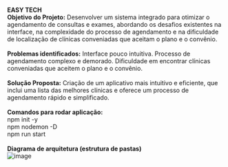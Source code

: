 **EASY TECH**
<br/>
**Objetivo do Projeto:** Desenvolver um sistema integrado para otimizar o agendamento de consultas e exames, abordando os desafios existentes na interface, na complexidade do processo de agendamento e na dificuldade de localização de clínicas conveniadas que aceitam o plano e o convênio.<br/>
<br/>
**Problemas identificados:**
Interface pouco intuitiva.
Processo de agendamento complexo e demorado.
Dificuldade em encontrar clínicas conveniadas que aceitem o plano e o convênio.<br/>
<br/>
**Solução Proposta:**
Criação de um aplicativo mais intuitivo e eficiente, que inclui uma lista das melhores clínicas e oferece um processo de agendamento rápido e simplificado.<br/>
<br/>
**Comandos para rodar aplicação:**
<br/>
npm init -y<br/>
npm nodemon -D<br/>
npm run start <br/>
<br/>
**Diagrama de arquitetura (estrutura de pastas)**
<br/>
![image](https://github.com/user-attachments/assets/5cdac830-8b24-4a6f-9042-9c10f3cf70d8)
